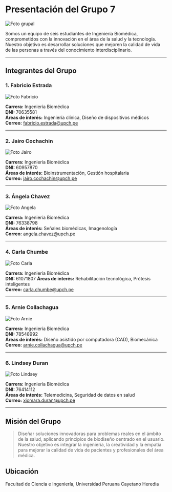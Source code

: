 # Presentación del Grupo 7 

![Foto grupal]()

Somos un equipo de seis estudiantes de Ingeniería Biomédica, comprometidos con la innovación en el área de la salud y la tecnología. Nuestro objetivo es desarrollar soluciones que mejoren la calidad de vida de las personas a través del conocimiento interdisciplinario.

---

## Integrantes del Grupo

### 1. Fabricio Estrada 

![Foto Fabricio](https://drive.google.com/file/d/1-zNi0Q9aFlewy4stdCsLKJmrnIK5CdZH/view?usp=drivesdk)

**Carrera:** Ingeniería Biomédica  
**DNI:** 70635581  
**Áreas de interés:** Ingeniería clínica, Diseño de dispositivos médicos  
**Correo:** fabricio.estrada@upch.pe

---

### 2. Jairo Cochachin

![Foto Jairo](https://drive.google.com/file/d/19qrgLdlPktJRNnRa09t9WVnkisDo7NFk/view?usp=drivesdk)

**Carrera:** Ingeniería Biomédica  
**DNI:** 60957870  
**Áreas de interés:** Bioinstrumentación, Gestión hospitalaria  
**Correo:** jairo.cochachin@upch.pe

---

### 3. Ángela Chavez

![Foto Angela](https://drive.google.com/file/d/1N-_ACjONEsitVMg3hpXmHhA1IX34cJD4/view?usp=drivesdk)

**Carrera:** Ingeniería Biomédica  
**DNI:** 76338798  
**Áreas de interés:** Señales biomédicas, Imagenología  
**Correo:** angela.chavez@upch.pe

---

### 4. Carla Chumbe

![Foto Carla](https://drive.google.com/file/d/1oyMLSwDU1Uj4kL-yD2uuyEXARFs-2ADn/view?usp=drivesdk)

**Carrera:** Ingeniería Biomédica  
**DNI:** 61071807 
**Áreas de interés:** Rehabilitación tecnológica, Prótesis inteligentes  
**Correo:** carla.chumbe@upch.pe

---

### 5. Arnie Collachagua

![Foto Arnie](https://drive.google.com/file/d/1Jzk_Tu6UqNqhIkkmfflj7KV_hhCJBTEL/view?usp=drivesdk)

**Carrera:** Ingeniería Biomédica  
**DNI:** 78548992  
**Áreas de interés:** Diseño asistido por computadora (CAD), Biomecánica  
**Correo:** arnie.collachagua@upch.pe

---

### 6. Lindsey Duran

![Foto Lindsey](https://drive.google.com/file/d/1539JOoX0icGr5FfjawCOHukbw9nOpYIy/view?usp=drivesdk)

**Carrera:** Ingeniería Biomédica  
**DNI:** 76414112  
**Áreas de interés:** Telemedicina, Seguridad de datos en salud  
**Correo:** xiomara.duran@upch.pe

---

## Misión del Grupo

> Diseñar soluciones innovadoras para problemas reales en el ámbito de la salud, aplicando principios de biodiseño centrado en el usuario. Nuestro objetivo es integrar la ingeniería, la creatividad y la empatía para mejorar la calidad de vida de pacientes y profesionales del área médica.

## Ubicación

Facultad de Ciencia e Ingeniería, Universidad Peruana Cayetano Heredia

